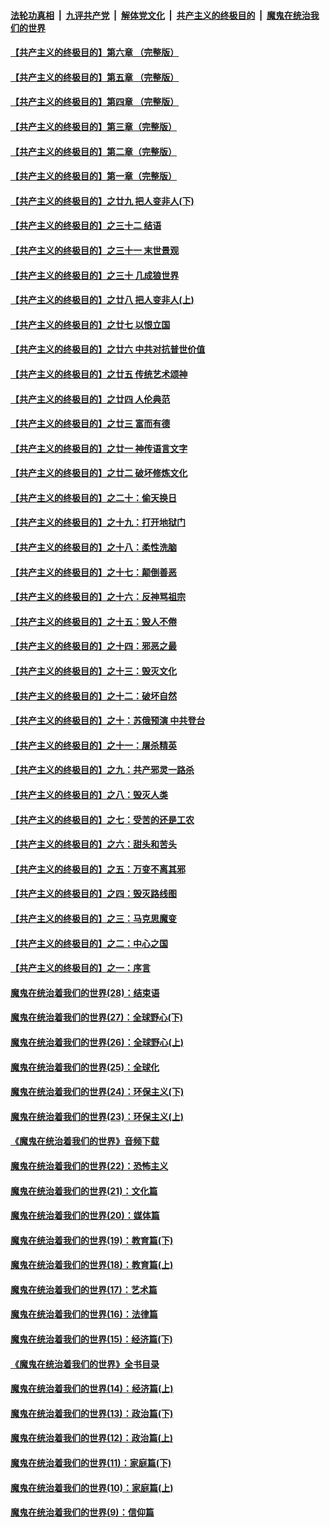 ####  [法轮功真相](../../../../basic/blob/master/README.md?t=09251852) &nbsp;|&nbsp; [九评共产党](../../../../9ping.md/blob/master/README.md?t=09251852) &nbsp;|&nbsp; [解体党文化](../../../../jtdwh.md/blob/master/README.md?t=09251852)  &nbsp;|&nbsp; [共产主义的终极目的](../../../../gczydzjmd.md/blob/master/README.md?t=09251852) &nbsp;|&nbsp; [魔鬼在统治我们的世界](../../../../mgztzwmdsj.md/blob/master/README.md?t=09251852) 

#### [【共产主义的终极目的】第六章 （完整版）](../pages/nsc422/n11428913.md?t=09251852) 

#### [【共产主义的终极目的】第五章 （完整版）](../pages/nsc422/n11428912.md?t=09251852) 

#### [【共产主义的终极目的】第四章 （完整版）](../pages/nsc422/n11428907.md?t=09251852) 

#### [【共产主义的终极目的】第三章（完整版）](../pages/nsc422/n11428848.md?t=09251852) 

#### [【共产主义的终极目的】第二章（完整版）](../pages/nsc422/n11428831.md?t=09251852) 

#### [【共产主义的终极目的】第一章（完整版）](../pages/nsc422/n11417651.md?t=09251852) 

#### [【共产主义的终极目的】之廿九 把人变非人(下)](../pages/nsc422/n11344140.md?t=09251852) 

#### [【共产主义的终极目的】之三十二 结语](../pages/nsc422/n11360535.md?t=09251852) 

#### [【共产主义的终极目的】之三十一 末世景观](../pages/nsc422/n11351129.md?t=09251852) 

#### [【共产主义的终极目的】之三十 几成狼世界](../pages/nsc422/n11348280.md?t=09251852) 

#### [【共产主义的终极目的】之廿八 把人变非人(上)](../pages/nsc422/n11340492.md?t=09251852) 

#### [【共产主义的终极目的】之廿七 以恨立国](../pages/nsc422/n11336944.md?t=09251852) 

#### [【共产主义的终极目的】之廿六 中共对抗普世价值](../pages/nsc422/n11324785.md?t=09251852) 

#### [【共产主义的终极目的】之廿五 传统艺术颂神](../pages/nsc422/n11296396.md?t=09251852) 

#### [【共产主义的终极目的】之廿四 人伦典范](../pages/nsc422/n11296397.md?t=09251852) 

#### [【共产主义的终极目的】之廿三 富而有德](../pages/nsc422/n11283598.md?t=09251852) 

#### [【共产主义的终极目的】之廿一 神传语言文字](../pages/nsc422/n11263265.md?t=09251852) 

#### [【共产主义的终极目的】之廿二 破坏修炼文化](../pages/nsc422/n11245728.md?t=09251852) 

#### [【共产主义的终极目的】之二十：偷天换日](../pages/nsc422/n11238846.md?t=09251852) 

#### [【共产主义的终极目的】之十九：打开地狱门](../pages/nsc422/n11206376.md?t=09251852) 

#### [【共产主义的终极目的】之十八：柔性洗脑](../pages/nsc422/n11199994.md?t=09251852) 

#### [【共产主义的终极目的】之十七：颠倒善恶](../pages/nsc422/n11179782.md?t=09251852) 

#### [【共产主义的终极目的】之十六：反神骂祖宗](../pages/nsc422/n11166798.md?t=09251852) 

#### [【共产主义的终极目的】之十五：毁人不倦](../pages/nsc422/n11166792.md?t=09251852) 

#### [【共产主义的终极目的】之十四：邪恶之最](../pages/nsc422/n11150249.md?t=09251852) 

#### [【共产主义的终极目的】之十三：毁灭文化](../pages/nsc422/n11135227.md?t=09251852) 

#### [【共产主义的终极目的】之十二：破坏自然](../pages/nsc422/n11135214.md?t=09251852) 

#### [【共产主义的终极目的】之十：苏俄预演 中共登台](../pages/nsc422/n11118424.md?t=09251852) 

#### [【共产主义的终极目的】之十一：屠杀精英](../pages/nsc422/n11118442.md?t=09251852) 

#### [【共产主义的终极目的】之九：共产邪灵一路杀](../pages/nsc422/n11114139.md?t=09251852) 

#### [【共产主义的终极目的】之八：毁灭人类](../pages/nsc422/n11108503.md?t=09251852) 

#### [【共产主义的终极目的】之七：受苦的还是工农](../pages/nsc422/n11101809.md?t=09251852) 

#### [【共产主义的终极目的】之六：甜头和苦头](../pages/nsc422/n11096971.md?t=09251852) 

#### [【共产主义的终极目的】之五：万变不离其邪](../pages/nsc422/n11091285.md?t=09251852) 

#### [【共产主义的终极目的】之四：毁灭路线图](../pages/nsc422/n11086284.md?t=09251852) 

#### [【共产主义的终极目的】之三：马克思魔变](../pages/nsc422/n11061941.md?t=09251852) 

#### [【共产主义的终极目的】之二：中心之国](../pages/nsc422/n11047728.md?t=09251852) 

#### [【共产主义的终极目的】之一：序言](../pages/nsc422/n11086077.md?t=09251852) 

#### [魔鬼在统治着我们的世界(28)：结束语](../pages/nsc422/n10936246.md?t=09251852) 

#### [魔鬼在统治着我们的世界(27)：全球野心(下)](../pages/nsc422/n10928319.md?t=09251852) 

#### [魔鬼在统治着我们的世界(26)：全球野心(上)](../pages/nsc422/n10900318.md?t=09251852) 

#### [魔鬼在统治着我们的世界(25)：全球化](../pages/nsc422/n10788205.md?t=09251852) 

#### [魔鬼在统治着我们的世界(24)：环保主义(下)](../pages/nsc422/n10695307.md?t=09251852) 

#### [魔鬼在统治着我们的世界(23)：环保主义(上)](../pages/nsc422/n10688613.md?t=09251852) 

#### [《魔鬼在统治着我们的世界》音频下载](../pages/nsc422/n10635553.md?t=09251852) 

#### [魔鬼在统治着我们的世界(22)：恐怖主义](../pages/nsc422/n10614727.md?t=09251852) 

#### [魔鬼在统治着我们的世界(21)：文化篇](../pages/nsc422/n10597706.md?t=09251852) 

#### [魔鬼在统治着我们的世界(20)：媒体篇](../pages/nsc422/n10586579.md?t=09251852) 

#### [魔鬼在统治着我们的世界(19)：教育篇(下)](../pages/nsc422/n10564808.md?t=09251852) 

#### [魔鬼在统治着我们的世界(18)：教育篇(上)](../pages/nsc422/n10526970.md?t=09251852) 

#### [魔鬼在统治着我们的世界(17)：艺术篇](../pages/nsc422/n10499093.md?t=09251852) 

#### [魔鬼在统治着我们的世界(16)：法律篇](../pages/nsc422/n10485969.md?t=09251852) 

#### [魔鬼在统治着我们的世界(15)：经济篇(下)](../pages/nsc422/n10469975.md?t=09251852) 

#### [《魔鬼在统治着我们的世界》全书目录](../pages/nsc422/n10464261.md?t=09251852) 

#### [魔鬼在统治着我们的世界(14)：经济篇(上)](../pages/nsc422/n10457370.md?t=09251852) 

#### [魔鬼在统治着我们的世界(13)：政治篇(下)](../pages/nsc422/n10448270.md?t=09251852) 

#### [魔鬼在统治着我们的世界(12)：政治篇(上)](../pages/nsc422/n10444576.md?t=09251852) 

#### [魔鬼在统治着我们的世界(11)：家庭篇(下)](../pages/nsc422/n10440961.md?t=09251852) 

#### [魔鬼在统治着我们的世界(10)：家庭篇(上)](../pages/nsc422/n10435448.md?t=09251852) 

#### [魔鬼在统治着我们的世界(9)：信仰篇](../pages/nsc422/n10432159.md?t=09251852) 

